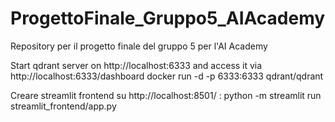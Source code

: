 # ProgettoFinale_Gruppo5_AIAcademy

Repository per il progetto finale del gruppo 5 per l'AI Academy

Start qdrant server on http://localhost:6333
and access it via http://localhost:6333/dashboard
docker run -d -p 6333:6333 qdrant/qdrant

Creare streamlit frontend su http://localhost:8501/ :
python -m streamlit run streamlit_frontend/app.py
